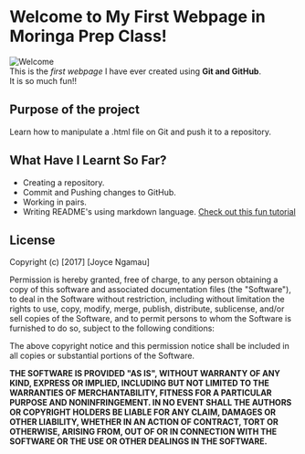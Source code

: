 # Welcome to My First Webpage in Moringa Prep Class!  
![Welcome](https://encrypted-tbn3.gstatic.com/images?q=tbn:ANd9GcS2816NDfZqo6xeIUCoqcDccYtu7Sk0X8EGKFeW6PCSGkR9Nn978Q)  
This is the _first webpage_ I have ever created using **Git and GitHub**.  
It is so much fun!!  
## Purpose of the project
Learn how to manipulate a .html file on Git and push it to a repository.  
## What Have I Learnt So Far?
* Creating a repository.
* Commit and Pushing changes to GitHub.
* Working in pairs.
* Writing README's using markdown language. [Check out this fun tutorial](http://www.markdowntutorial.com)

## License

Copyright (c) [2017] [Joyce Ngamau]

Permission is hereby granted, free of charge, to any person obtaining a copy
of this software and associated documentation files (the "Software"), to deal
in the Software without restriction, including without limitation the rights
to use, copy, modify, merge, publish, distribute, sublicense, and/or sell
copies of the Software, and to permit persons to whom the Software is
furnished to do so, subject to the following conditions:

The above copyright notice and this permission notice shall be included in all
copies or substantial portions of the Software.

**THE SOFTWARE IS PROVIDED "AS IS", WITHOUT WARRANTY OF ANY KIND, EXPRESS OR
IMPLIED, INCLUDING BUT NOT LIMITED TO THE WARRANTIES OF MERCHANTABILITY,
FITNESS FOR A PARTICULAR PURPOSE AND NONINFRINGEMENT. IN NO EVENT SHALL THE
AUTHORS OR COPYRIGHT HOLDERS BE LIABLE FOR ANY CLAIM, DAMAGES OR OTHER
LIABILITY, WHETHER IN AN ACTION OF CONTRACT, TORT OR OTHERWISE, ARISING FROM,
OUT OF OR IN CONNECTION WITH THE SOFTWARE OR THE USE OR OTHER DEALINGS IN THE
SOFTWARE.**
